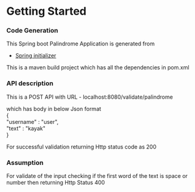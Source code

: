 # Getting Started

### Code Generation
This Spring boot Palindrome Application is generated from
* [Spring initializer](https://start.spring.io/)

This is a maven build project which has all the dependencies in pom.xml

### API description

This is a POST API with URL - localhost:8080/validate/palindrome

which has body in below Json format<br>
{<br>
"username"  : "user",<br>
"text"      : "kayak"<br>
}

For successful validation returning Http status code as 200

### Assumption

For validate of the input
checking if the first word of the text is space or number then returning Http Status 400
